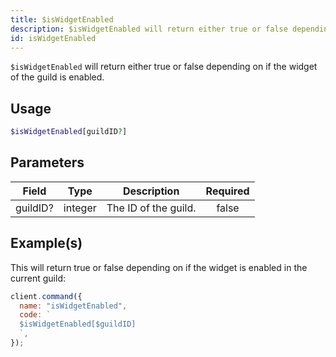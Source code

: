 ```yaml
---
title: $isWidgetEnabled
description: $isWidgetEnabled will return either true or false depending on if the widget of the guild is enabled.
id: isWidgetEnabled
---
```


`$isWidgetEnabled` will return either true or false depending on if the widget of the guild is enabled.

## Usage

```php
$isWidgetEnabled[guildID?]
```

## Parameters

| Field    | Type    | Description          | Required |
| -------- | ------- | -------------------- | :------: |
| guildID? | integer | The ID of the guild. |  false   |

## Example(s)

This will return true or false depending on if the widget is enabled in the current guild:

```javascript
client.command({
  name: "isWidgetEnabled",
  code: `
  $isWidgetEnabled[$guildID]
  `,
});
```
